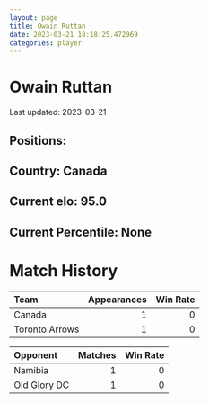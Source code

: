 ```yaml
---  
layout: page  
title: Owain Ruttan  
date: 2023-03-21 18:18:25.472969  
categories: player  
---
```

# Owain Ruttan


Last updated: 2023-03-21
## Positions: 

## Country: Canada

## Current elo: 95.0

## Current Percentile: None

# Match History


| Team           |   Appearances |   Win Rate |
|:---------------|--------------:|-----------:|
| Canada         |             1 |          0 |
| Toronto Arrows |             1 |          0 |

| Opponent     |   Matches |   Win Rate |
|:-------------|----------:|-----------:|
| Namibia      |         1 |          0 |
| Old Glory DC |         1 |          0 |